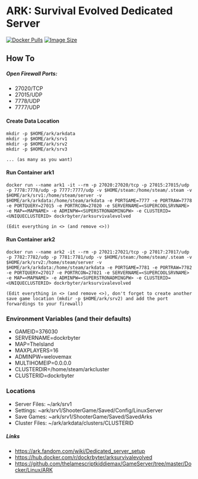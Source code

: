 # ARK: Survival Evolved Dedicated Server
[![Docker Pulls](https://img.shields.io/docker/pulls/dockrbyter/arksurvivalevolved.svg)](https://hub.docker.com/r/dockrbyter/arksurvivalevolved)
[![Image Size](https://img.shields.io/docker/image-size/dockrbyter/arksurvivalevolved.svg)](https://hub.docker.com/r/dockrbyter/arksurvivalevolved)

## How To

##### Open Firewall Ports:
 - 27020/TCP
 - 27015/UDP
 - 7778/UDP
 - 7777/UDP

#### Create Data Location
```
mkdir -p $HOME/ark/arkdata
mkdir -p $HOME/ark/srv1
mkdir -p $HOME/ark/srv2
mkdir -p $HOME/ark/srv3

... (as many as you want)
 ```

#### Run Container ark1
```
docker run --name ark1 -it --rm -p 27020:27020/tcp -p 27015:27015/udp -p 7778:7778/udp -p 7777:7777/udp -v $HOME/steam:/home/steam/.steam -v $HOME/ark/srv1:/home/steam/server -v $HOME/ark/arkdata:/home/steam/arkdata -e PORTGAME=7777 -e PORTRAW=7778 -e PORTQUERY=27015 -e PORTRCON=27020 -e SERVERNAME=<SUPERCOOLSRVNAME> -e MAP=<MAPNAME> -e ADMINPW=<SUPERSTRONADMINGPW> -e CLUSTERID=<UNIQUECLUSTERID> dockrbyter/arksurvivalevolved

(Edit everything in <> (and remove <>))
 ```

#### Run Container ark2
```
docker run --name ark2 -it --rm -p 27021:27021/tcp -p 27017:27017/udp -p 7782:7782/udp -p 7781:7781/udp -v $HOME/steam:/home/steam/.steam -v $HOME/ark/srv2:/home/steam/server -v $HOME/ark/arkdata:/home/steam/arkdata -e PORTGAME=7781 -e PORTRAW=7782 -e PORTQUERY=27017 -e PORTRCON=27021 -e SERVERNAME=<SUPERCOOLSRVNAME> -e MAP=<MAPNAME> -e ADMINPW=<SUPERSTRONADMINGPW> -e CLUSTERID=<UNIQUECLUSTERID> dockrbyter/arksurvivalevolved

(Edit everything in <> (and remove <>), don't forget to create another save game location (mkdir -p $HOME/ark/srv2) and add the port forwardings to your firewall)
 ```

### Environment Variables (and their defaults)
 - GAMEID=376030
 - SERVERNAME=dockrbyter
 - MAP=TheIsland
 - MAXPLAYERS=16
 - ADMINPW=welovemax
 - MULTIHOMEIP=0.0.0.0
 - CLUSTERDIR=/home/steam/arkcluster
 - CLUSTERID=dockrbyter

### Locations
 - Server Files: ~/ark/srv1
 - Settings: ~ark/srv1/ShooterGame/Saved/Config/LinuxServer
 - Save Games: ~ark/srv1/ShooterGame/Saved/SavedArks
 - Cluster Files: ~/ark/arkdata/clusters/CLUSTERID


##### Links
 - https://ark.fandom.com/wiki/Dedicated_server_setup
 - https://hub.docker.com/r/dockrbyter/arksurvivalevolved
 - https://github.com/thelamescriptkiddiemax/GameServer/tree/master/Docker/Linux/ARK
